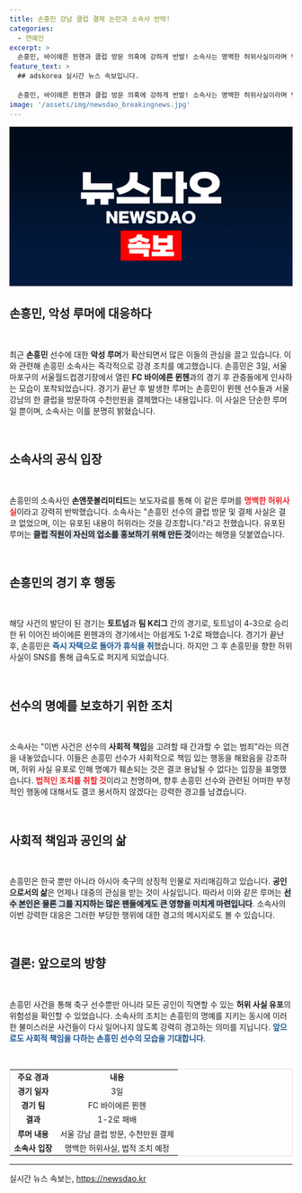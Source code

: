 ```yaml
---
title: 손흥민 강남 클럽 결제 논란과 소속사 반박!
categories:
  - 연예인
excerpt: >
  손흥민, 바이에른 뮌헨과 클럽 방문 의혹에 강하게 반발! 소속사는 명백한 허위사실이라며 법적 대응 예고. 과연 진실은 무엇일까? 클릭하고 알아보세요!
feature_text: >
  ## adskorea 실시간 뉴스 속보입니다.

  손흥민, 바이에른 뮌헨과 클럽 방문 의혹에 강하게 반발! 소속사는 명백한 허위사실이라며 법적 대응 예고. 과연 진실은 무엇일까? 클릭하고 알아보세요!
image: '/assets/img/newsdao_breakingnews.jpg'
---
```


<p><img src="/assets/img/newsdao_breakingnews.jpg" alt="adskorea 속보" /></p>

<h2 data-ke-size="size26">손흥민, 악성 루머에 대응하다</h2>

<p data-ke-size="size16">&nbsp;</p>

<p data-ke-size="size16">최근 <b>손흥민</b> 선수에 대한 <b>악성 루머</b>가 확산되면서 많은 이들의 관심을 끌고 있습니다. 이와 관련해 손흥민 소속사는 즉각적으로 강경 조치를 예고했습니다. 손흥민은 3일, 서울 마포구의 서울월드컵경기장에서 열린 <b>FC 바이에른 뮌헨</b>과의 경기 후 관중들에게 인사하는 모습이 포착되었습니다. 경기가 끝난 후 발생한 루머는 손흥민이 뮌헨 선수들과 서울 강남의 한 클럽을 방문하여 수천만원을 결제했다는 내용입니다. 이 사실은 단순한 루머일 뿐이며, 소속사는 이를 분명히 밝혔습니다.</p>

<p data-ke-size="size16">&nbsp;</p>

<h2 data-ke-size="size26">소속사의 공식 입장</h2>

<p data-ke-size="size16">&nbsp;</p>

<p data-ke-size="size16">손흥민의 소속사인 <b>손앤풋볼리미티드</b>는 보도자료를 통해 이 같은 루머를 <b><span style="color: #ee2323;">명백한 허위사실</span></b>이라고 강력히 반박했습니다. 소속사는 "손흥민 선수의 클럽 방문 및 결제 사실은 결코 없었으며, 이는 유포된 내용이 허위라는 것을 강조합니다."라고 전했습니다. 유포된 루머는 <b><span style="background-color: #21538527;">클럽 직원이 자신의 업소를 홍보하기 위해 만든 것</span></b>이라는 해명을 덧붙였습니다.</p>

<p data-ke-size="size16">&nbsp;</p>

<h2 data-ke-size="size26">손흥민의 경기 후 행동</h2>

<p data-ke-size="size16">&nbsp;</p>

<p data-ke-size="size16">해당 사건의 발단이 된 경기는 <b>토트넘</b>과 <b>팀 K리그</b> 간의 경기로, 토트넘이 4-3으로 승리한 뒤 이어진 바이에른 뮌헨과의 경기에서는 아쉽게도 1-2로 패했습니다. 경기가 끝난 후, 손흥민은 <b><span style="color: #1a5490;">즉시 자택으로 돌아가 휴식을 취</span></b>했습니다. 하지만 그 후 손흥민을 향한 허위 사실이 SNS를 통해 급속도로 퍼지게 되었습니다.</p>

<p data-ke-size="size16">&nbsp;</p>

<h2 data-ke-size="size26">선수의 명예를 보호하기 위한 조치</h2>

<p data-ke-size="size16">&nbsp;</p>

<p data-ke-size="size16">소속사는 "이번 사건은 선수의 <b>사회적 책임</b>을 고려할 때 간과할 수 없는 범죄"라는 의견을 내놓았습니다. 이들은 손흥민 선수가 사회적으로 책임 있는 행동을 해왔음을 강조하며, 허위 사실 유포로 인해 명예가 훼손되는 것은 결코 용납될 수 없다는 입장을 표명했습니다. <b><span style="color: #ee2323;">법적인 조치를 취할 것</span></b>이라고 천명하며, 향후 손흥민 선수와 관련된 어떠한 부정적인 행동에 대해서도 결코 용서하지 않겠다는 강력한 경고를 남겼습니다.</p>

<p data-ke-size="size16">&nbsp;</p>

<h2 data-ke-size="size26">사회적 책임과 공인의 삶</h2>

<p data-ke-size="size16">&nbsp;</p>

<p data-ke-size="size16">손흥민은 한국 뿐만 아니라 아시아 축구의 상징적 인물로 자리매김하고 있습니다. <b>공인으로서의 삶</b>은 언제나 대중의 관심을 받는 것이 사실입니다. 따라서 이와 같은 루머는 <b><span style="background-color: #21538527;">선수 본인은 물론 그를 지지하는 많은 팬들에게도 큰 영향을 미치게 마련입니다</span></b>. 소속사의 이번 강력한 대응은 그러한 부당한 행위에 대한 경고의 메시지로도 볼 수 있습니다.</p>

<p data-ke-size="size16">&nbsp;</p>

<h2 data-ke-size="size26">결론: 앞으로의 방향</h2>

<p data-ke-size="size16">&nbsp;</p>

<p data-ke-size="size16">손흥민 사건을 통해 축구 선수뿐만 아니라 모든 공인이 직면할 수 있는 <b>허위 사실 유포</b>의 위험성을 확인할 수 있었습니다. 소속사의 조치는 손흥민의 명예를 지키는 동시에 이러한 불미스러운 사건들이 다시 일어나지 않도록 강력히 경고하는 의미를 지닙니다. <b><span style="color: #1a5490;">앞으로도 사회적 책임을 다하는 손흥민 선수의 모습을 기대합니다</span></b>.</p>

<p data-ke-size="size16">&nbsp;</p>

<table style="width: 100%; border: 1px solid #ddd; border-collapse: collapse;">
<tr>
<td style="text-align: center; height: 17px;"><b>주요 경과</b></td>
<td style="text-align: center; height: 17px;"><b>내용</b></td>
</tr>
<tr>
<td style="text-align: center; height: 17px;"><b>경기 일자</b></td>
<td style="text-align: center; height: 17px;">3일</td>
</tr>
<tr>
<td style="text-align: center; height: 17px;"><b>경기 팀</b></td>
<td style="text-align: center; height: 17px;">FC 바이에른 뮌헨</td>
</tr>
<tr>
<td style="text-align: center; height: 17px;"><b>결과</b></td>
<td style="text-align: center; height: 17px;">1-2로 패배</td>
</tr>
<tr>
<td style="text-align: center; height: 17px;"><b>루머 내용</b></td>
<td style="text-align: center; height: 17px;">서울 강남 클럽 방문, 수천만원 결제</td>
</tr>
<tr>
<td style="text-align: center; height: 17px;"><b>소속사 입장</b></td>
<td style="text-align: center; height: 17px;">명백한 허위사실, 법적 조치 예정</td>
</tr>
</table>

<hr>
실시간 뉴스 속보는, <a href="https://newsdao.kr" rel="dofollow">https://newsdao.kr</a>


